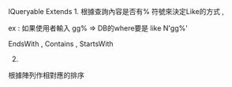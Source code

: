 IQueryable<T> Extends
1. 
根據查詢內容是否有% 符號來決定Like的方式 , 

ex : 如果使用者輸入 gg% => DB的where要是 like N'gg%'

EndsWith , Contains , StartsWith

2.
根據陣列作相對應的排序
